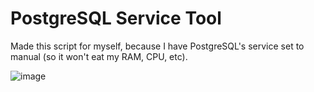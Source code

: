 # PostgreSQL Service Tool

Made this script for myself, because I have PostgreSQL's service set to manual (so it won't eat my RAM, CPU, etc).

![image](https://github.com/user-attachments/assets/b6642644-9e20-43d7-b3fc-80bf5e8ef65f)
